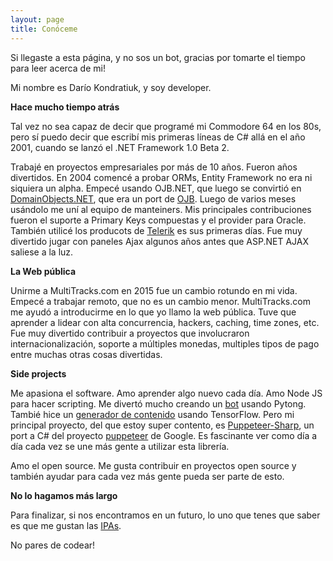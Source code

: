 ```yaml
---
layout: page
title: Conóceme
---
```


Si llegaste a esta página, y no sos un bot, gracias por tomarte el tiempo para leer acerca de mi!

Mi nombre es Darío Kondratiuk, y soy developer.

**Hace mucho tiempo atrás**

Tal vez no sea capaz de decir que programé mi Commodore 64 en los 80s, pero sí puedo decir que escribí mis primeras líneas de C# allá en el año 2001, cuando se lanzó el .NET Framework 1.0 Beta 2. 

Trabajé en proyectos empresariales por más de 10 años. Fueron años divertidos. En 2004 comencé a probar ORMs, Entity Framework no era ni siquiera un alpha. Empecé usando OJB.NET, que luego se convirtió en [DomainObjects.NET](https://sourceforge.net/projects/domainobjects/), que era un port de [OJB](https://db.apache.org/ojb/). Luego de varios meses usándolo me uní al equipo de manteiners. Mis principales contribuciones fueron el suporte a Primary Keys compuestas y el provider para Oracle. También utilicé los producots de [Telerik](https://www.telerik.com/) es sus primeras días. Fue muy divertido jugar con paneles Ajax algunos años antes que ASP.NET AJAX saliese a la luz.

**La Web pública**

Unirme a MultiTracks.com en 2015 fue un cambio rotundo en mi vida. Empecé a trabajar remoto, que no es un cambio menor. MultiTracks.com me ayudó a introducirme en lo que yo llamo la web pública. Tuve que aprender a lidear con alta concurrencia, hackers, caching, time zones, etc. Fue muy divertido contribuir a proyectos que involucraron internacionalización, soporte a múltiples monedas, multiples tipos de pago entre muchas otras cosas divertidas.

**Side projects**

Me apasiona el software. Amo aprender algo nuevo cada día. Amo Node JS para hacer scripting. Me divertó mucho creando un [bot](https://github.com/kblok/TelegramBotFriend) usando Pytong. Tambié hice un [generador de contenido](https://github.com/kblok/RNN-bible-generator) usando TensorFlow. Pero mi principal proyecto, del que estoy super contento, es [Puppeteer-Sharp](https://github.com/kblok/puppeteer-sharp), un port a C# del proyecto [puppeteer](https://github.com/GoogleChrome/puppeteer) de Google. Es fascinante ver como día a día cada vez se une más gente a utilizar esta librería.

Amo el open source. Me gusta contribuir en proyectos open source y también ayudar para cada vez más gente pueda ser parte de esto.

**No lo hagamos más largo**

Para finalizar, si nos encontramos en un futuro, lo uno que tenes que saber es que me gustan las [IPAs](https://en.wikipedia.org/wiki/India_pale_ale).

No pares de codear!
